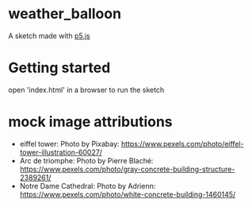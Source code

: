 # weather_balloon

A sketch made with [p5.js](https://p5js.org)

# Getting started
open 'index.html' in a browser to run the sketch


# mock image attributions
- eiffel tower: Photo by Pixabay: https://www.pexels.com/photo/eiffel-tower-illustration-60027/
- Arc de triomphe: Photo by Pierre Blaché: https://www.pexels.com/photo/gray-concrete-building-structure-2389261/
- Notre Dame Cathedral: Photo by Adrienn: https://www.pexels.com/photo/white-concrete-building-1460145/
